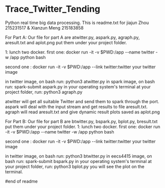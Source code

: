 # Trace_Twitter_Tending
 Python real time big data processing.
 This is readme.txt for    jiajun Zhou 215231517  &  Xianzun Meng 215183858

 For Part A:
 Our file for part A are atwitter.py, aspark.py, agraph.py, aresult.txt and aplot.png
 put them under your project folder.

 1: lunch two docker. first one:
 docker run -it -v $PWD:/app --name twitter -w /app python bash

 second one :
 docker run -it -v $PWD:/app --link twitter:twitter your twitter image

 in twitter image, on bash run:    python3 atwitter.py
 in spark image, on bash run:   spark-submit aspark.py
 in your operating system's terminal at your project folder, run:   python3 agraph.py

 atwitter will get all suitable Twitter and send them to spark through the port.
 aspark will deal with the input stream and get results to file aresult.txt.
 agraph will read aresult.txt and give dynamic result plots saved as aplot.png


 For Part B:
 Our file for part B are btwitter.py, bspark.py, bplot.py, bresult.txt
 put them under your project folder.
 1: lunch two docker. first one:
 docker run -it -v $PWD:/app --name twitter -w /app python bash

 second one :
 docker run -it -v $PWD:/app --link twitter:twitter your twitter image

 in twitter image, on bash run:    python3 btwitter.py
 in eecs4415 image, on bash run:   spark-submit bspark.py
 in your operating system's terminal at your project folder, run:   python3 bplot.py you will see the plot on the terminal.



 #end of readme
